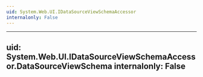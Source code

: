 ```yaml
---
uid: System.Web.UI.IDataSourceViewSchemaAccessor
internalonly: False
---
```


---
uid: System.Web.UI.IDataSourceViewSchemaAccessor.DataSourceViewSchema
internalonly: False
---

